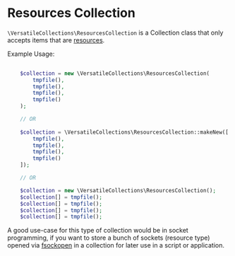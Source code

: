 # Resources Collection

`\VersatileCollections\ResourcesCollection` is a Collection class that only accepts
items that are [resources](http://php.net/manual/en/language.types.resource.php).

Example Usage:

```php
    
    $collection = new \VersatileCollections\ResourcesCollection(
        tmpfile(), 
        tmpfile(), 
        tmpfile(), 
        tmpfile()
    );

    // OR
    
    $collection = \VersatileCollections\ResourcesCollection::makeNew([
        tmpfile(), 
        tmpfile(), 
        tmpfile(), 
        tmpfile()
    ]);

    // OR

    $collection = new \VersatileCollections\ResourcesCollection();
    $collection[] = tmpfile();
    $collection[] = tmpfile();
    $collection[] = tmpfile();
    $collection[] = tmpfile();
```

A good use-case for this type of collection would be in socket programming, if
you want to store a bunch of sockets (resource type) opened via 
[fsockopen](http://php.net/manual/en/function.fsockopen.php) in 
a collection for later use in a script or application.
